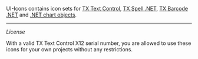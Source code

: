 UI-Icons contains icon sets for [TX Text Control](http://www.textcontrol.com/en_US/products/dotnet/overview/), [TX Spell .NET](http://www.textcontrol.com/en_US/products/spelldotnet/overview/), [TX Barcode .NET](http://www.textcontrol.com/en_US/products/barcodedotnet/overview/) and [.NET chart objects](https://msdn.microsoft.com/en-us/library/dd456632.aspx).

*******
*License*

With a valid TX Text Control X12 serial number, you are allowed to use these icons for your own projects without any restrictions.
